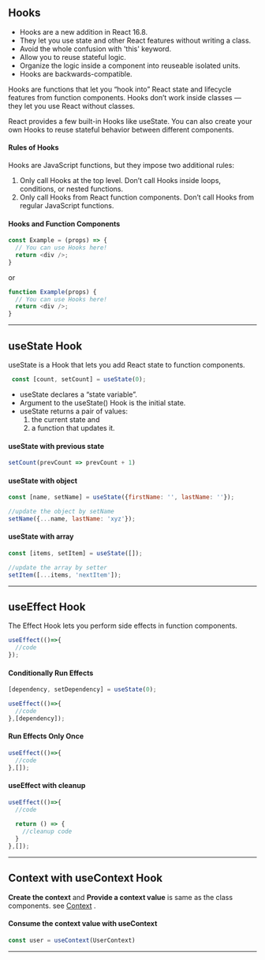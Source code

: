 ## Hooks

* Hooks are a new addition in React 16.8. 
* They let you use state and other React features without writing a class.
* Avoid the whole confusion with 'this' keyword.
* Allow you to reuse stateful logic.
* Organize the logic inside a component into reuseable isolated units.
* Hooks are backwards-compatible. 
  
Hooks are functions that let you “hook into” React state and lifecycle features from function components. Hooks don’t work inside classes — they let you use React without classes. 

React provides a few built-in Hooks like useState. You can also create your own Hooks to reuse stateful behavior between different components. 

#### Rules of Hooks
Hooks are JavaScript functions, but they impose two additional rules:
1. Only call Hooks at the top level. Don’t call Hooks inside loops, conditions, or nested functions.
2. Only call Hooks from React function components. Don’t call Hooks from regular JavaScript functions.

#### Hooks and Function Components
```js
const Example = (props) => {
  // You can use Hooks here!
  return <div />;
}
```
or
```js
function Example(props) {
  // You can use Hooks here!
  return <div />;
}
```

---

## useState Hook

useState is a Hook that lets you add React state to function components.

```js
 const [count, setCount] = useState(0);
 ```
* useState declares a “state variable”.
* Argument to the useState() Hook is the initial state.
* useState returns a pair of values:  
  1. the current state and
  2. a function that updates it.

#### useState with previous state
```js 
setCount(prevCount => prevCount + 1)
```

#### useState with object
```js 
const [name, setName] = useState({firstName: '', lastName: ''});

//update the object by setName
setName({...name, lastName: 'xyz'});
```

#### useState with array
```js 
const [items, setItem] = useState([]);

//update the array by setter
setItem([...items, 'nextItem']);
```

---

## useEffect Hook

The Effect Hook lets you perform side effects in function components.

```js
useEffect(()=>{
  //code 
});
```

#### Conditionally Run Effects

```js
[dependency, setDependency] = useState(0);

useEffect(()=>{
  //code 
},[dependency]);
```

#### Run Effects Only Once

```js
useEffect(()=>{
  //code 
},[]);
```

#### useEffect with cleanup

```js
useEffect(()=>{
  //code 
  
  return () => {
    //cleanup code 
  }
},[]);
```

---

## Context with useContext Hook

**Create the context** and **Provide a context value** is same as the class components. see [Context](BASIC.md#context) .

#### Consume the context value with useContext

```js
const user = useContext(UserContext)
```

---

